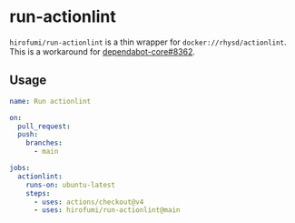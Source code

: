 # run-actionlint

`hirofumi/run-actionlint` is a thin wrapper for `docker://rhysd/actionlint`.
This is a workaround for [dependabot-core#8362](https://github.com/dependabot/dependabot-core/issues/8362).

## Usage

```yaml
name: Run actionlint

on:
  pull_request:
  push:
    branches:
      - main

jobs:
  actionlint:
    runs-on: ubuntu-latest
    steps:
      - uses: actions/checkout@v4
      - uses: hirofumi/run-actionlint@main
```
